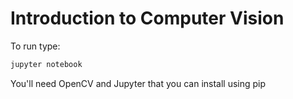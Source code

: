 # Introduction to Computer Vision

To run type:

```bash
jupyter notebook
```

You'll need OpenCV and Jupyter that you can install using pip
